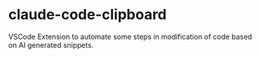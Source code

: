 # claude-code-clipboard
VSCode Extension to automate some steps in modification of code based on AI generated snippets.
